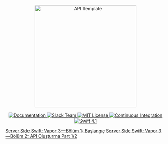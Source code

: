 <p align="center">
    <img src="https://user-images.githubusercontent.com/1342803/36623515-7293b4ec-18d3-11e8-85ab-4e2f8fb38fbd.png" width="320" alt="API Template">
    <br>
    <br>
    <a href="http://docs.vapor.codes/3.0/">
        <img src="http://img.shields.io/badge/read_the-docs-2196f3.svg" alt="Documentation">
    </a>
    <a href="http://vapor.team">
        <img src="http://vapor.team/badge.svg" alt="Slack Team">
    </a>
    <a href="LICENSE">
        <img src="http://img.shields.io/badge/license-MIT-brightgreen.svg" alt="MIT License">
    </a>
    <a href="https://circleci.com/gh/vapor/api-template">
        <img src="https://circleci.com/gh/vapor/api-template.svg?style=shield" alt="Continuous Integration">
    </a>
    <a href="https://swift.org">
        <img src="http://img.shields.io/badge/swift-4.1-brightgreen.svg" alt="Swift 4.1">
    </a>
</center>

[Server Side Swift: Vapor 3 — Bölüm 1: Başlangıç](https://medium.com/nsistanbul/server-side-swift-vapor-3-bölüm-1-başlangıç-3f38ccfd3ab1)
[Server Side Swift: Vapor 3 — Bölüm 2: API Oluşturma Part 1/2](https://medium.com/@mhmtkc/server-side-swift-vapor-3-bölüm-2-api-oluşturma-part-1-2-809e7cf8485c)

